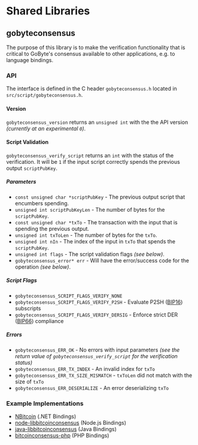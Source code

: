 Shared Libraries
================

## gobyteconsensus

The purpose of this library is to make the verification functionality that is critical to GoByte's consensus available to other applications, e.g. to language bindings.

### API

The interface is defined in the C header `gobyteconsensus.h` located in  `src/script/gobyteconsensus.h`.

#### Version

`gobyteconsensus_version` returns an `unsigned int` with the the API version *(currently at an experimental `0`)*.

#### Script Validation

`gobyteconsensus_verify_script` returns an `int` with the status of the verification. It will be `1` if the input script correctly spends the previous output `scriptPubKey`.

##### Parameters
- `const unsigned char *scriptPubKey` - The previous output script that encumbers spending.
- `unsigned int scriptPubKeyLen` - The number of bytes for the `scriptPubKey`.
- `const unsigned char *txTo` - The transaction with the input that is spending the previous output.
- `unsigned int txToLen` - The number of bytes for the `txTo`.
- `unsigned int nIn` - The index of the input in `txTo` that spends the `scriptPubKey`.
- `unsigned int flags` - The script validation flags *(see below)*.
- `gobyteconsensus_error* err` - Will have the error/success code for the operation *(see below)*.

##### Script Flags
- `gobyteconsensus_SCRIPT_FLAGS_VERIFY_NONE`
- `gobyteconsensus_SCRIPT_FLAGS_VERIFY_P2SH` - Evaluate P2SH ([BIP16](https://github.com/bitcoin/bips/blob/master/bip-0016.mediawiki)) subscripts
- `gobyteconsensus_SCRIPT_FLAGS_VERIFY_DERSIG` - Enforce strict DER ([BIP66](https://github.com/bitcoin/bips/blob/master/bip-0066.mediawiki)) compliance

##### Errors
- `gobyteconsensus_ERR_OK` - No errors with input parameters *(see the return value of `gobyteconsensus_verify_script` for the verification status)*
- `gobyteconsensus_ERR_TX_INDEX` - An invalid index for `txTo`
- `gobyteconsensus_ERR_TX_SIZE_MISMATCH` - `txToLen` did not match with the size of `txTo`
- `gobyteconsensus_ERR_DESERIALIZE` - An error deserializing `txTo`

### Example Implementations
- [NBitcoin](https://github.com/NicolasDorier/NBitcoin/blob/master/NBitcoin/Script.cs#L814) (.NET Bindings)
- [node-libbitcoinconsensus](https://github.com/bitpay/node-libbitcoinconsensus) (Node.js Bindings)
- [java-libbitcoinconsensus](https://github.com/dexX7/java-libbitcoinconsensus) (Java Bindings)
- [bitcoinconsensus-php](https://github.com/Bit-Wasp/bitcoinconsensus-php) (PHP Bindings)
